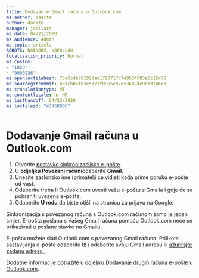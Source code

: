 ```yaml
---
title: Dodavanje Gmail računa u Outlook.com
ms.author: daeite
author: daeite
manager: joallard
ms.date: 04/21/2020
ms.audience: Admin
ms.topic: article
ROBOTS: NOINDEX, NOFOLLOW
localization_priority: Normal
ms.custom:
- "1820"
- "9000236"
ms.openlocfilehash: 75e5c4b76192daa1793717c7e9534583e6c15c78
ms.sourcegitcommit: 631cbb5f03e5371f0995e976536d24e9d13746c3
ms.translationtype: MT
ms.contentlocale: hr-HR
ms.lasthandoff: 04/22/2020
ms.locfileid: "43760908"
---
```

# <a name="add-your-gmail-account-to-outlookcom"></a>Dodavanje Gmail računa u Outlook.com

1. Otvorite [postavke sinkronizacijske e-pošte](https://go.microsoft.com/fwlink/?linkid=875264).
2. U **odjeljku Povezani računi**odaberite **Gmail**.
3. Unesite zaslonsko ime (primatelji će vidjeti kada prime poruku e-pošte od vas).
4. Odaberite treba li Outlook.com uvesti vašu e-poštu s Gmaila i gdje će se pohraniti uvezena e-pošta.
5. Odaberite **U redu** da biste otišli na stranicu za prijavu na Google.

Sinkronizacija s povezanog računa s Outlook.com računom samo je jedan smjer. E-pošta poslana s Vašeg Gmail računa pomoću Outlook.com neće se prikazivati u poslane stavke na Gmailu.

E-poštu možete slati Outlook.com s povezanog Gmail računa. Prilikom sastavljanja e-pošte odaberite **Iz** i odaberite svoju Gmail adresu ili [ažurirajte zadanu adresu .](https://go.microsoft.com/fwlink/?linkid=875264)

Dodatne informacije potražite u [odjeljku Dodavanje drugih računa e-pošte u Outlook.com](https://support.office.com/article/c5224df4-5885-4e79-91ba-523aa743f0ba?wt.mc_id=Office_Outlook_com_Alchemy).